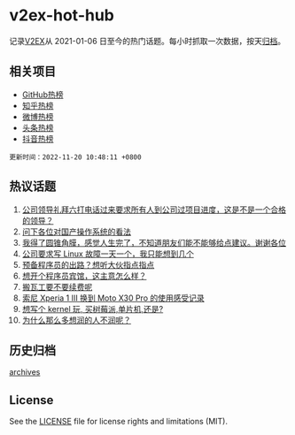 # v2ex-hot-hub

 记录[V2EX](https://www.v2ex.com/)从 2021-01-06 日至今的热门话题。每小时抓取一次数据，按天[归档](archives)。
 
 ## 相关项目

- [GitHub热榜](https://github.com/lonnyzhang423/github-hot-hub)
- [知乎热榜](https://github.com/lonnyzhang423/zhihu-hot-hub)
- [微博热榜](https://github.com/lonnyzhang423/weibo-hot-hub)
- [头条热榜](https://github.com/lonnyzhang423/toutiao-hot-hub)
- [抖音热榜](https://github.com/lonnyzhang423/douyin-hot-hub)


 `更新时间：2022-11-20 10:48:11 +0800`

## 热议话题

1. [公司领导礼拜六打电话过来要求所有人到公司过项目进度，这是不是一个合格的领导？](https://www.v2ex.com/t/896399)
1. [问下各位对国产操作系统的看法](https://www.v2ex.com/t/896404)
1. [我得了圆锥角膜，感觉人生完了，不知道朋友们能不能够给点建议。谢谢各位](https://www.v2ex.com/t/896412)
1. [公司要求写 Linux 故障一天一个，我只能想到几个](https://www.v2ex.com/t/896393)
1. [预备程序员的出路？想听大伙指点指点](https://www.v2ex.com/t/896437)
1. [想开个程序员宾馆，这主意怎么样？](https://www.v2ex.com/t/896467)
1. [搬瓦工要不要续费呢](https://www.v2ex.com/t/896392)
1. [索尼 Xperia 1 III 换到 Moto X30 Pro 的使用感受记录](https://www.v2ex.com/t/896439)
1. [想写个 kernel 玩, 买树莓派,单片机,还是?](https://www.v2ex.com/t/896424)
1. [为什么那么多想润的人不润呢？](https://www.v2ex.com/t/896402)

## 历史归档

[archives](archives)

## License

See the [LICENSE](LICENSE) file for license rights and limitations (MIT).
